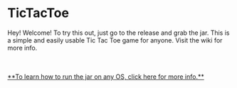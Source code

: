# TicTacToe
Hey!  Welcome!  To try this out, just go to the release and grab the jar.  This is a simple and easily usable Tic Tac Toe game for anyone.  Visit the wiki for more info.

<br/>
<br/>
<a href="https://github.com/bobdabiulder/TicTacToe/wiki/How-to-play-(Using-the-.jar)">**To learn how to run the jar on any OS, click here for more info.**</a>
<br/>
<br/>
<br/>
<br/>
